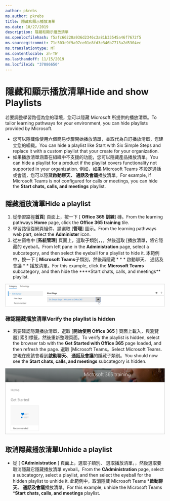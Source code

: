 ```yaml
---
author: pkrebs
ms.author: pkrebs
title: 隱藏和顯示播放清單
ms.date: 10/27/2019
description: 隱藏和顯示播放清單
ms.openlocfilehash: f5afc66220a936d2346c3a81b33545a46f7672f5
ms.sourcegitcommit: 71c503c9f9a97ce01e8fd3e346b7713a2d5304ec
ms.translationtype: MT
ms.contentlocale: zh-TW
ms.lasthandoff: 11/15/2019
ms.locfileid: "37886650"
---
```

# <a name="hide-and-show-playlists"></a><span data-ttu-id="5eaa5-103">隱藏和顯示播放清單</span><span class="sxs-lookup"><span data-stu-id="5eaa5-103">Hide and show Playlists</span></span>

<span data-ttu-id="5eaa5-104">若要調整學習路徑為您的環境，您可以隱藏 Microsoft 所提供的播放清單。</span><span class="sxs-lookup"><span data-stu-id="5eaa5-104">To tailor learning pathways for your environment, you can hide playlists provided by Microsoft.</span></span> 

- <span data-ttu-id="5eaa5-105">您可以隱藏像使用六個簡易步驟開始播放清單，並取代為自訂播放清單，您建立您的組織。</span><span class="sxs-lookup"><span data-stu-id="5eaa5-105">You can hide a playlist like Start with Six Simple Steps and replace it with a custom playlist that your create for your organization.</span></span>
- <span data-ttu-id="5eaa5-106">如果播放清單涵蓋在組織中不支援的功能，您可以隱藏產品播放清單。</span><span class="sxs-lookup"><span data-stu-id="5eaa5-106">You can hide a playlist for a product if the playlist covers functionality not supported in your organization.</span></span> <span data-ttu-id="5eaa5-107">例如，如果 Microsoft Teams 不設定通話或會議，您可以隱藏**啟動聊天、 通話及會議**播放清單。</span><span class="sxs-lookup"><span data-stu-id="5eaa5-107">For example, if Microsoft Teams is not configured for calls or meetings, you can hide the **Start chats, calls, and meetings** playlist.</span></span> 

## <a name="hide-a-playlist"></a><span data-ttu-id="5eaa5-108">隱藏播放清單</span><span class="sxs-lookup"><span data-stu-id="5eaa5-108">Hide a playlist</span></span>

1. <span data-ttu-id="5eaa5-109">從學習路徑**首頁**] 頁面上，按一下 [ **Office 365 訓練**] 磚。</span><span class="sxs-lookup"><span data-stu-id="5eaa5-109">From the learning pathways **Home** page, click the **Office 365 training** tile.</span></span>
2. <span data-ttu-id="5eaa5-110">學習路徑從網頁組件，請選取 [**管理**] 圖示。</span><span class="sxs-lookup"><span data-stu-id="5eaa5-110">From the learning pathways web part, select the **Administer** icon.</span></span> 
3. <span data-ttu-id="5eaa5-111">從左窗格中 [**系統管理**] 頁面上，選取子類別，，，然後選取 [播放清單，將它隱藏的 eyeball。</span><span class="sxs-lookup"><span data-stu-id="5eaa5-111">From left pane in the **Administration** page, select a subcategory, and then select the eyeball for a playlist to hide it.</span></span> <span data-ttu-id="5eaa5-112">本範例中，按一下 [ **Microsoft Teams**子類別，然後再隱藏 \* \* \* 啟動聊天、 通話及會議 \* \* 播放清單。</span><span class="sxs-lookup"><span data-stu-id="5eaa5-112">For this example, click the **Microsoft Teams** subcategory, and then hide the \*\*\*\*Start chats, calls, and meetings\*\* playlist.</span></span>  

![cg hideplaylist.png](media/cg-hideplaylist.png)

### <a name="verify-the-playlist-is-hidden"></a><span data-ttu-id="5eaa5-114">確認隱藏播放清單</span><span class="sxs-lookup"><span data-stu-id="5eaa5-114">Verify the playlist is hidden</span></span>
- <span data-ttu-id="5eaa5-115">若要確認隱藏播放清單，選取 [**開始使用 Office 365** ] 頁面上載入，與瀏覽器] 索引標籤，然後重新整理頁面。</span><span class="sxs-lookup"><span data-stu-id="5eaa5-115">To verify the playlist is hidden, select the browser tab with the **Get Started with Office 365** page loaded, and then refresh the page.</span></span> <span data-ttu-id="5eaa5-116">選取 [Microsoft Teams。</span><span class="sxs-lookup"><span data-stu-id="5eaa5-116">Select Microsoft Teams.</span></span> <span data-ttu-id="5eaa5-117">您現在應該會看到**啟動聊天、 通話及會議**的隱藏子類別。</span><span class="sxs-lookup"><span data-stu-id="5eaa5-117">You should now see the **Start chats, calls, and meetings** subcategory is hidden.</span></span> 

![cg hideplaylistrefresh.png](media/cg-hideplaylistrefresh.png)

## <a name="unhide-a-playlist"></a><span data-ttu-id="5eaa5-119">取消隱藏播放清單</span><span class="sxs-lookup"><span data-stu-id="5eaa5-119">Unhide a playlist</span></span>

- <span data-ttu-id="5eaa5-120">從 [ **CAdministration** ] 頁面上，選取子類別、 選取播放清單，，然後選取要取消隱藏它隱藏播放清單 eyeball。</span><span class="sxs-lookup"><span data-stu-id="5eaa5-120">From the **CAdministration** page, select a subcategory, select a playlist, and then select the eyeball for the hidden playlist to unhide it.</span></span> <span data-ttu-id="5eaa5-121">此範例中，取消隱藏 Microsoft Teams \***啟動聊天、 通話及會議**播放清單。</span><span class="sxs-lookup"><span data-stu-id="5eaa5-121">For this example, unhide the Microsoft Teams \***Start chats, calls, and meetings** playlist.</span></span>   

